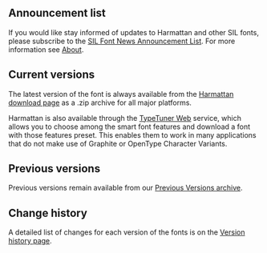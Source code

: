 
## Announcement list

If you would like stay informed of updates to Harmattan and other SIL fonts, please subscribe to the [SIL Font News Announcement List](https://groups.google.com/a/groups.sil.org/forum/#!forum/sil-font-news). For more information see [About](about).

## Current versions

The latest version of the font is always available from the [Harmattan download page](https://software.sil.org/harmattan/download/) as a .zip archive for all major platforms.

Harmattan is also available through the [TypeTuner Web](https://typetunerweb.languagetechnology.org/ttw/fonts2go.cgi) service, which allows you to choose among the smart font features and download a font with those features preset. This enables them to work in many applications that do not make use of Graphite or OpenType Character Variants.

## Previous versions

Previous versions remain available from our [Previous Versions archive](https://software.sil.org/harmattan/download/previous-versions).

## Change history

A detailed list of changes for each version of the fonts is on the [Version history page](history).
